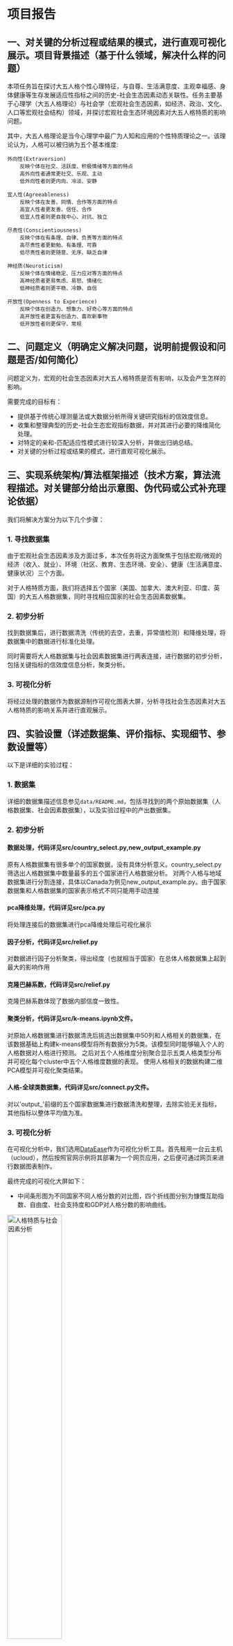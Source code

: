 # 项目报告

## 一、对关键的分析过程或结果的模式，进行直观可视化展示。项目背景描述（基于什么领域，解决什么样的问题）

本项任务旨在探讨大五人格个性心理特征，与自尊、生活满意度、主观幸福感、身体健康等生存发展适应性指标之间的历史-社会生态因素动态关联性。任务主要基于心理学（大五人格理论）与社会学（宏观社会生态因素，如经济、政治、文化、人口等宏观社会结构）领域，并探讨宏观社会生态环境因素对大五人格特质的影响问题。

其中，大五人格理论是当今心理学中最广为人知和应用的个性特质理论之一。该理论认为，人格可以被归纳为五个基本维度:

    外向性(Extraversion)
        反映个体在社交、活跃度、积极情绪等方面的特点
        高外向性者通常更社交、乐观、主动
        低外向性者则更内向、冷淡、安静

    宜人性(Agreeableness)
        反映个体在友善、同情、合作等方面的特点
        高宜人性者更友善、信任、合作
        低宜人性者则更自我中心、对抗、独立

    尽责性(Conscientiousness)
        反映个体在有条理、自律、负责等方面的特点
        高尽责性者更勤勉、有条理、可靠
        低尽责性者则更随意、无序、缺乏自律

    神经质(Neuroticism)
        反映个体在情绪稳定、压力应对等方面的特点
        高神经质者更易焦虑、易怒、情绪化
        低神经质者则更平稳、冷静、自信

    开放性(Openness to Experience)
        反映个体在创造力、想象力、好奇心等方面的特点
        高开放性者更富有创造力、喜欢新事物
        低开放性者则更保守、常规

## 二、问题定义（明确定义解决问题，说明前提假设和问题是否/如何简化）

问题定义为，宏观的社会生态因素对大五人格特质是否有影响，以及会产生怎样的影响。

需要完成的目标有：

- 提供基于传统心理测量法或大数据分析所得关键研究指标的信效度信息。
- 收集和整理典型的历史-社会生态宏观指标数据，并对其进行必要的降维简化处理。
- 对特定的亲和-匹配适应性模式进行较深入分析，并做出归纳总结。
- 对关键的分析过程或结果的模式，进行直观可视化展示。

## 三、实现系统架构/算法框架描述（技术方案，算法流程描述。对关键部分给出示意图、伪代码或公式补充理论依据）

我们将解决方案分为以下几个步骤：

### 1. 寻找数据集

由于宏观社会生态因素涉及方面过多，本次任务将这方面聚焦于包括宏观/微观的经济（收入、就业）、环境（社区、教育、生态环境、安全）、健康（生活满意度、健康状况）三个方面。

对于人格特质方面，我们将选择五个国家（美国、加拿大、澳大利亚、印度、英国）的大五人格数据集，同时寻找相应国家的社会生态因素数据集。

### 2. 初步分析

找到数据集后，进行数据清洗（传统的去空，去重，异常值检测）和降维处理，将数据集中的数据进行标准化处理。

同时需要将大人格数据集与社会因素数据集进行两表连接，进行数据的初步分析，包括关键指标的信效度信息分析，聚类分析。

### 3. 可视化分析

将经过处理的数据作为数据源制作可视化图表大屏，分析寻找社会生态因素对大五人格特质的影响关系并进行直观展示。

## 四、实验设置（详述数据集、评价指标、实现细节、参数设置等）

以下是详细的实验过程：

### 1. 数据集

详细的数据集描述信息参见`data/README.md`，包括寻找到的两个原始数据集（人格数据集、社会因素数据集），以及实验过程中的产出数据集。

### 2. 初步分析

#### 数据处理，代码详见src/country_select.py,new_output_example.py

原有人格数据集有很多单个的国家数据，没有具体分析意义。country_select.py筛选出人格数据集中数量最多的五个国家进行人格数据分析。
对两个人格与地域数据集进行分割连接，具体以Canada为例见new_output_example.py。由于国家数据集和人格数据集的国家表示格式不同只能用手动连接

#### pca降维处理，代码详见src/pca.py

将处理连接后的数据集进行pca降维处理后可视化展示

#### 因子分析，代码详见src/relief.py

对数据进行因子分析聚类，得出经度（也就相当于国家）在总体人格数据集上起到最大的影响作用

#### 克隆巴赫系数，代码详见src/relief.py

克隆巴赫系数体现了数据内部信度一致性。

#### 聚类分析，代码详见src/k-means.ipynb文件。

对原始人格数据集进行数据清洗后挑选出数据集中50列和人格相关的数据集，在该数据基础上构建k-means模型将所有数据分为5类。该模型同时能够输入个人的人格数据对人格进行预测。
之后对五个人格维度分别聚合显示五类人格类型分布并可视化每个cluster中五个人格维度数据的表现。
使用人格相关的数据构建二维PCA模型并可视化聚类结果。

#### 人格-全球类数据集，代码详见src/connect.py文件。

对以'output\_'前缀的五个国家数据集进行数据清洗和整理，去除实验无关指标，其他指标以整体平均值为准。

### 3. 可视化分析

在可视化分析中，我们选用[DataEase](https://dataease.io)作为可视化分析工具。首先租用一台云主机（ucloud），然后按照官网示例将其部署为一个网页应用，之后便可通过网页来进行数据图表制作。

最终完成的可视化大屏如下：

 - 中间条形图为不同国家不同人格分数的对比图，四个折线图分别为慷慨互助指数、自由度、社会支持度和GDP对人格分数的影响曲线。

  <img src="./imgs/screen1.jpg" alt="人格特质与社会因素分析" width="50%">

 - 百分比柱状图显示了不同因素对幸福水平的影响，左图为5个国家幸福水平的排名，右图为幸福水平的置信区间。

  <img src="./imgs/screen2.jpg" alt="幸福水平与社会因素分析" width="50%">

## 五、结果分析（通过表格、图像等直观展示。客观分析结果，解释现象）

### 1. 初步分析结果

- 通过pca降维分类画图之后可以看出不同国家总体人格倾向的聚集性，其中点的距离越近代表人格特质越相似：

  <img src="./imgs/output1.png" alt="pca降维分布" width="50%">

- 通过因子分析进行绘图之后，通过碎石图我们可以得出不同特征对最终人格倾向的影响程度，其中影响最大的为经纬度特性，实际为各个国家间的社会因素不同造成的影响

  ![碎石图特征分析](./imgs/output.png)

- 在数据一致性检验方面，通过克隆巴赫系数可以看出总体人格数据的可信度是在接受范围内：

  Cronbach's α: (0.39020902937607754, array([-0.799, 0.927]))

- 通过k-means聚合出的cluster分布如下，可以看出五类人格之间数量相差，以及分数相关指标，分数越低的cluster数量越少：

  ![cluster分布](./imgs/cluster.png)

- 每个cluster中五个人格维度的分数分布如下，可以从中看出cluster类别偏向指标，如cluster1类型明显看出CSN尽责性表现较低。

  ![k-means聚合结果](./imgs/k-means.png)

- 五个cluster的集群可视化结果：

  <img src="./imgs/PCA.png" alt="k-means聚合结果" width="50%">

### 2. 可视化分析结果

- 文化因素对人格分数影响是非常大的，但是文化因素非常难以量化，因此这里主要使用生活自由度,社会支持度和慷慨互助指数来分析对人格的影响。其中，随着生活自由度的上升，人格的尽责性和宜人性也在小幅度提升，但是同时神经质的分数也在上升。慷慨互助指数和社会支持度对人格也有一定的影响，但是影响的波动并不明显。

- 经济因素选择了GDP来分析对人格的影响，随着GDP的上升，不同人格的分数趋势都为先降低后小幅度上升，只有对开放性的人格影响主要是上升，其中的小幅波动可能是由于时间对不同流行趋势的影响导致。

- 在选取的五个国家中,开放性人格的分数都是最高的，神经质人格则分数最低，这样的数据也能看出即使不同国家的社会经济等条件都非常不同，但是主流的人格情况相似。

- 根据不同社会因素计算出的五个国家幸福水平中，澳大利亚的幸福水平最高，印度最低。可能由于选取的国家中只有印度不是发达国家，印度的幸福水平与其他四个国家的差距最大，刚刚超过4，其他四个国家幸福水平都在7左右，由此可见经济水平对幸福度的影响非常大。

- 在不同因素对幸福水平的影响中，普遍影响较大的是GDP、生活自由度和社会支持度，其中令人惊讶的是美国和印度的腐败感知度竟然对幸福水平影响都很小，美国为3.5%，印度为3.7%。

## 六、团队成员贡献（组内成员简单说明自己做了什么即可）

- 刘露莹：人格数据集聚类和可视化，五个国家人格和相关指标数据合并。
- 朱施颐：人格数据降维，特征分析，数据处理/分割/去重/，数据一致性检验。
- 朱文韬：文档组织与编写，可视化图表制作与结论分析，PPT制作与答辩。
- 徐婧： 社会因素数据收集，可视化面板制作，可视化分析，报告编写。

